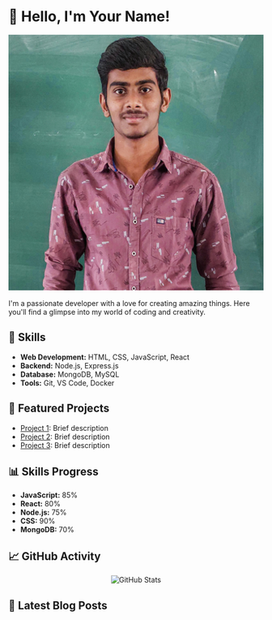 # 👋 Hello, I'm Your Name!

<p align="center">
  <img src="siva.jpg" alt="Profile Image" class="rounded-full h-48 w-48">
</p>

I'm a passionate developer with a love for creating amazing things. Here you'll find a glimpse into my world of coding and creativity.

## 🚀 Skills

- **Web Development:** HTML, CSS, JavaScript, React
- **Backend:** Node.js, Express.js
- **Database:** MongoDB, MySQL
- **Tools:** Git, VS Code, Docker

## 💼 Featured Projects

- [Project 1](https://github.com/yourname/project1): Brief description
- [Project 2](https://github.com/yourname/project2): Brief description
- [Project 3](https://github.com/yourname/project3): Brief description

## 📊 Skills Progress

- **JavaScript:** 85%
- **React:** 80%
- **Node.js:** 75%
- **CSS:** 90%
- **MongoDB:** 70%

<!-- Add internal CSS styles -->

<style>
  /* Skill progress bar styles */
  .progress-bar {
    height: 10px;
    background-color: #f3f3f3;
    border-radius: 5px;
    margin-bottom: 8px;
  }

  .progress-fill {
    height: 100%;
    border-radius: 5px;
  }
</style>

## 📈 GitHub Activity

<p align="center">
  <img src="https://github-readme-stats.vercel.app/api?username=yourname&show_icons=true&theme=radical" alt="GitHub Stats">
</p>

## 📝 Latest Blog Posts

<!-- BLOG-POST-LIST:START -->
<!-- BLOG-POST-LIST:END -->

<!-- Additional sections and badges can be added as needed -->
